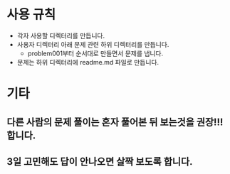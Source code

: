# 사용 규칙

- 각자 사용할 디렉터리를 만듭니다.
- 사용자 디렉터리 아래 문제 관련 하위 디렉터리를 만듭니다.
    - problem001부터 순서대로 만들면서 문제를 냅니다.
- 문제는 하위 디렉터리에 readme.md 파일로 만듭니다.

# 기타
## 다른 사람의 문제 풀이는 혼자 풀어본 뒤 보는것을 권장!!!합니다.
## 3일 고민해도 답이 안나오면 살짝 보도록 합니다.